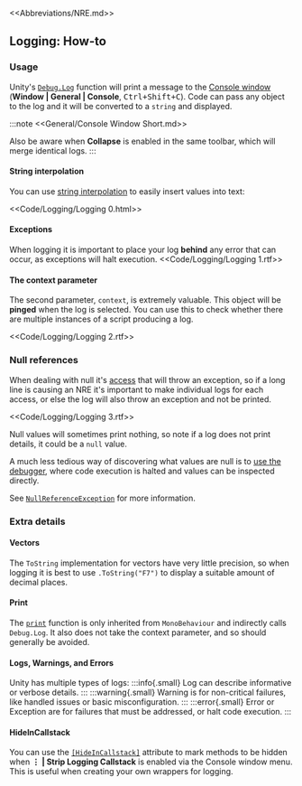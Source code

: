 <<Abbreviations/NRE.md>>
## Logging: How-to
### Usage
Unity's [`Debug.Log`](https://docs.unity3d.com/ScriptReference/Debug.Log.html) function will print a message to the [Console window](https://docs.unity3d.com/Manual/Console.html) (**Window | General | Console**, <kbd>Ctrl+Shift+C</kbd>).
Code can pass any object to the log and it will be converted to a `string` and displayed.

:::note
<<General/Console Window Short.md>>

Also be aware when **Collapse** is enabled in the same toolbar, which will merge identical logs.
:::

#### String interpolation
You can use [string interpolation](https://docs.microsoft.com/en-us/dotnet/csharp/language-reference/tokens/interpolated) to easily insert values into text:

<<Code/Logging/Logging 0.html>>

#### Exceptions
When logging it is important to place your log **behind** any error that can occur, as exceptions will halt execution.
<<Code/Logging/Logging 1.rtf>>

#### The context parameter
The second parameter, `context`, is extremely valuable. This object will be **pinged** when the log is selected. You can use this to check whether there are multiple instances of a script producing a log.

<<Code/Logging/Logging 2.rtf>>

### Null references

When dealing with null it's [access](../../../Runtime%20Exceptions/NullReferenceException/Access.md) that will throw an exception, so if a long line is causing an NRE it's important to make individual logs for each access, or else the log will also throw an exception and not be printed.

<<Code/Logging/Logging 3.rtf>>

Null values will sometimes print nothing, so note if a log does not print details, it could be a `null` value.

A much less tedious way of discovering what values are null is to [use the debugger](../Debugger.md), where code execution is halted and values can be inspected directly.

See [`NullReferenceException`](../../../Runtime%20Exceptions/NullReferenceException.md) for more information.

### Extra details
#### Vectors
The `ToString` implementation for vectors have very little precision, so when logging it is best to use `.ToString("F7")` to display a suitable amount of decimal places.
#### Print
The [`print`](https://docs.unity3d.com/ScriptReference/MonoBehaviour-print.html) function is only inherited from `MonoBehaviour` and indirectly calls `Debug.Log`. It also does not take the context parameter, and so should generally be avoided.
#### Logs, Warnings, and Errors
Unity has multiple types of logs:
:::info{.small}
Log can describe informative or verbose details.
:::
:::warning{.small}
Warning is for non-critical failures, like handled issues or basic misconfiguration.
:::
:::error{.small}
Error or Exception are for failures that must be addressed, or halt code execution.
:::

#### HideInCallstack
You can use the [`[HideInCallstack]`](https://docs.unity3d.com/ScriptReference/HideInCallstackAttribute.html) attribute to mark methods to be hidden when **⋮ | Strip Logging Callstack** is enabled via the Console window menu. This is useful when creating your own wrappers for logging.
